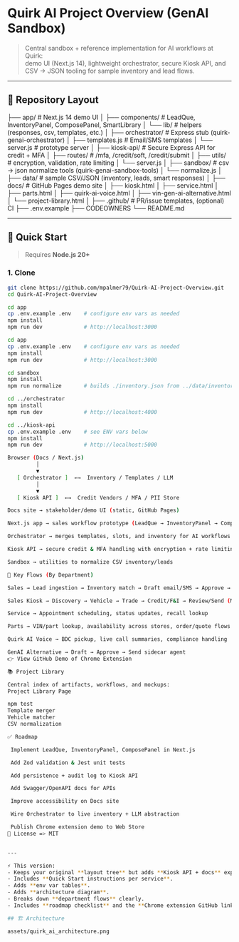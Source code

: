 # Quirk AI Project Overview (GenAI Sandbox)

> Central sandbox + reference implementation for AI workflows at Quirk:  
> demo UI (Next.js 14), lightweight orchestrator, secure Kiosk API, and CSV → JSON tooling for sample inventory and lead flows.

---

## 📂 Repository Layout

├── app/ # Next.js 14 demo UI
│ ├── components/ # LeadQue, InventoryPanel, ComposePanel, SmartLibrary
│ └── lib/ # helpers (responses, csv, templates, etc.)
│
├── orchestrator/ # Express stub (quirk-genai-orchestrator)
│ ├── templates.js # Email/SMS templates
│ └── server.js # prototype server
│
├── kiosk-api/ # Secure Express API for credit + MFA
│ ├── routes/ # /mfa, /credit/soft, /credit/submit
│ ├── utils/ # encryption, validation, rate limiting
│ └── server.js
│
├── sandbox/ # csv → json normalize tools (quirk-genai-sandbox-tools)
│ └── normalize.js
│
├── data/ # sample CSV/JSON (inventory, leads, smart responses)
│
├── docs/ # GitHub Pages demo site
│ ├── kiosk.html
│ ├── service.html
│ ├── parts.html
│ ├── quirk-ai-voice.html
│ ├── vin-gen-ai-alternative.html
│ └── project-library.html
│
├── .github/ # PR/issue templates, (optional) CI
├── .env.example
├── CODEOWNERS
└── README.md


---

## 🚀 Quick Start

> Requires **Node.js 20+**

### 1. Clone
```bash
git clone https://github.com/mpalmer79/Quirk-AI-Project-Overview.git
cd Quirk-AI-Project-Overview

cd app
cp .env.example .env    # configure env vars as needed
npm install
npm run dev             # http://localhost:3000

cd app
cp .env.example .env    # configure env vars as needed
npm install
npm run dev             # http://localhost:3000

cd sandbox
npm install
npm run normalize       # builds ./inventory.json from ../data/inventory.sample.csv

cd ../orchestrator
npm install
npm run dev             # http://localhost:4000

cd ../kiosk-api
cp .env.example .env    # see ENV vars below
npm install
npm run dev             # http://localhost:5000

Browser (Docs / Next.js)
         │
         ▼
   [ Orchestrator ]  ←→  Inventory / Templates / LLM
         │
         ▼
   [ Kiosk API ]  ←→  Credit Vendors / MFA / PII Store

Docs site → stakeholder/demo UI (static, GitHub Pages)

Next.js app → sales workflow prototype (LeadQue → InventoryPanel → ComposePanel → SmartLibrary)

Orchestrator → merges templates, slots, and inventory for AI workflows

Kiosk API → secure credit & MFA handling with encryption + rate limiting

Sandbox → utilities to normalize CSV inventory/leads

📖 Key Flows (By Department)

Sales → Lead ingestion → Inventory match → Draft email/SMS → Approve → Send

Sales Kiosk → Discovery → Vehicle → Trade → Credit/F&I → Review/Send (MFA-secured)

Service → Appointment scheduling, status updates, recall lookup

Parts → VIN/part lookup, availability across stores, order/quote flows

Quirk AI Voice → BDC pickup, live call summaries, compliance handling

GenAI Alternative → Draft → Approve → Send sidecar agent
👉 View GitHub Demo of Chrome Extension

📚 Project Library

Central index of artifacts, workflows, and mockups:
Project Library Page

npm test
Template merger
Vehicle matcher
CSV normalization

✅ Roadmap

 Implement LeadQue, InventoryPanel, ComposePanel in Next.js

 Add Zod validation & Jest unit tests

 Add persistence + audit log to Kiosk API

 Add Swagger/OpenAPI docs for APIs

 Improve accessibility on Docs site

 Wire Orchestrator to live inventory + LLM abstraction

 Publish Chrome extension demo to Web Store
📜 License => MIT


---

⚡ This version:  
- Keeps your original **layout tree** but adds **Kiosk API + docs** explicitly.  
- Includes **Quick Start instructions per service**.  
- Adds **env var tables**.  
- Adds **architecture diagram**.  
- Breaks down **department flows** clearly.  
- Includes **roadmap checklist** and the **Chrome extension GitHub link**.  

## 🏗️ Architecture

assets/quirk_ai_architecture.png



